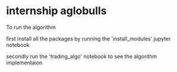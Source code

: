# internship aglobulls
To run the algorithm


first install all the packages by running the 'install_modules' jupyter notebook


secondly run the 'trading_algo' notebook to see the algorithm implementaion



